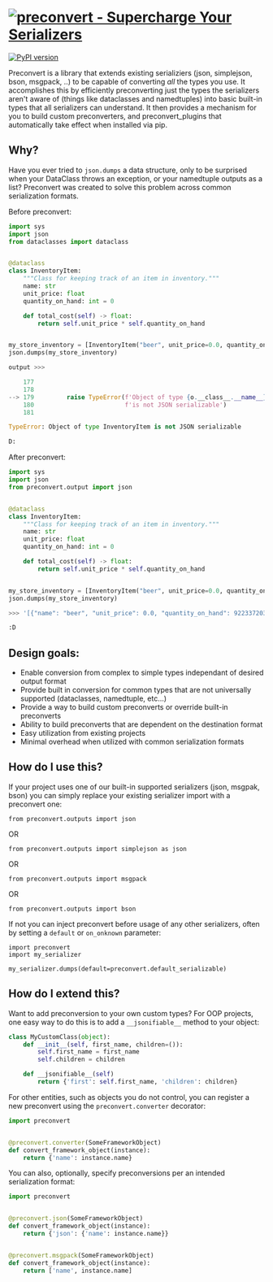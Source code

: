 [![preconvert - Supercharge Your Serializers](https://raw.github.com/timothycrosley/preconvert/master/art/logo_large.png)](https://timothycrosley.github.io/preconvert/)
===================

[![PyPI version](https://badge.fury.io/py/preconvert.svg)](http://badge.fury.io/py/preconvert)

Preconvert is a library that extends existing serializiers (json, simplejson, bson, msgpack, ..) to be capable of converting *all* the types you use.
It accomplishes this by efficiently preconverting just the types the serializers aren't aware of (things like dataclasses and namedtuples) into basic built-in types that all
serializers can understand. It then provides a mechanism for you to build custom preconverters, and preconvert_plugins that automatically take effect when installed via pip.

## Why?

Have you ever tried to `json.dumps` a data structure, only to be surprised when your DataClass throws an exception, or your namedtuple outputs as a list?
Preconvert was created to solve this problem across common serialization formats.


Before preconvert:

```python
import sys
import json
from dataclasses import dataclass


@dataclass
class InventoryItem:
    """Class for keeping track of an item in inventory."""
    name: str
    unit_price: float
    quantity_on_hand: int = 0

    def total_cost(self) -> float:
        return self.unit_price * self.quantity_on_hand


my_store_inventory = [InventoryItem("beer", unit_price=0.0, quantity_on_hand=sys.maxsize),  InventoryItem("bacon", unit_price=2.5, quantity_on_hand=3)]
json.dumps(my_store_inventory)

output >>>

    177
    178
--> 179         raise TypeError(f'Object of type {o.__class__.__name__} '
    180                         f'is not JSON serializable')
    181

TypeError: Object of type InventoryItem is not JSON serializable

D:
```

After preconvert:

```python
import sys
import json
from preconvert.output import json


@dataclass
class InventoryItem:
    """Class for keeping track of an item in inventory."""
    name: str
    unit_price: float
    quantity_on_hand: int = 0

    def total_cost(self) -> float:
        return self.unit_price * self.quantity_on_hand


my_store_inventory = [InventoryItem("beer", unit_price=0.0, quantity_on_hand=sys.maxsize),  InventoryItem("bacon", unit_price=2.5, quantity_on_hand=3)]
json.dumps(my_store_inventory)

>>> '[{"name": "beer", "unit_price": 0.0, "quantity_on_hand": 9223372036854775807}, {"name": "bacon", "unit_price": 2.5, "quantity_on_hand": 3}]'

:D
```

## Design goals:

- Enable conversion from complex to simple types independant of desired output format
- Provide built in conversion for common types that are not universally supported (dataclasses, namedtuple, etc...)
- Provide a way to build custom preconverts or override built-in preconverts
- Ability to build preconverts that are dependent on the destination format
- Easy utilization from existing projects
- Minimal overhead when utilized with common serialization formats

## How do I use this?

If your project uses one of our built-in supported serializers (json, msgpak, bson)
you can simply replace your existing serializer import with a preconvert one:

`from preconvert.outputs import json`

OR

`from preconvert.outputs import simplejson as json`

OR

`from preconvert.outputs import msgpack`

OR

`from preconvert.outputs import bson`

If not you can inject preconvert before usage of any other serializers, often by setting a `default` or `on_onknown` parameter:

```
import preconvert
import my_serializer

my_serializer.dumps(default=preconvert.default_serializable)
```

## How do I extend this?

Want to add preconversion to your own custom types? For OOP projects, one easy way to do this is to add a `__jsonifiable__` method to your object:

```python
class MyCustomClass(object):
    def __init__(self, first_name, children=()):
        self.first_name = first_name
        self.children = children

    def __jsonifiable__(self)
        return {'first': self.first_name, 'children': children}
```

For other entities, such as objects you do not control, you can register a new preconvert using the `preconvert.converter` decorator:

```python
import preconvert


@preconvert.converter(SomeFrameworkObject)
def convert_framework_object(instance):
    return {'name': instance.name}
```

You can also, optionally, specify preconversions per an intended serialization format:

```python
import preconvert


@preconvert.json(SomeFrameworkObject)
def convert_framework_object(instance):
    return {'json': {'name': instance.name}}


@preconvert.msgpack(SomeFrameworkObject)
def convert_framework_object(instance):
    return ['name', instance.name]
```
